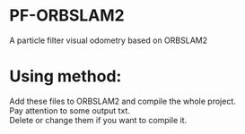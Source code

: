 # PF-ORBSLAM2
A particle filter visual odometry based on ORBSLAM2

# Using method:
Add these files to ORBSLAM2 and compile the whole project.<br>
Pay attention to some output txt. <br>
Delete or change them if you want to compile it.<br>
